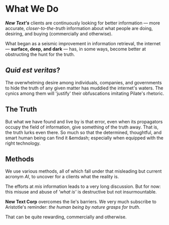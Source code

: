 # What We Do

**_New Text's_** clients are continuously looking for better information &mdash; more accurate, _closer-to-the-truth_ information about what people are doing, desiring, and buying (commercially and otherwise).

What began as a seismic improvement in information retrieval, the internet &mdash; **surface, deep, and dark** &mdash; has, in some ways, become better at obstructing the hunt for the truth.

## _Quid est veritas_?

The overwhelming desire among individuals, companies, and governments to hide the truth of any given matter has muddied the internet's waters. The cynics among them will 'justify' their obfuscations imitating Pilate's rhetoric.

## The Truth

But what we have found and live by is that error, even when its propagators occupy the field of information, give something of the truth away. That is, the truth lurks even there. So much so that the determined, thoughtful, and smart human being can find it &emdash; especially when equipped with the right technology.

## Methods

We use various methods, all of which fall under that misleading but current acronym _AI_, to uncover for a clients what the reality is.

The efforts at _mis_ information leads to a very long discussion. But for now: this misuse and abuse of _'what is'_ is destructive but not insurmountable.

**New Text Corp** overcomes the lie's barriers. We very much subscribe to Aristotle's reminder: _the human being by nature grasps for truth_.

That can be quite rewarding, commercially and otherwise.
